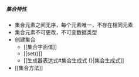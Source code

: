 ##### 集合特性
- 集合元素之间无序，每个元素唯一，不存在相同元素
- 集合元素不可更改，不可变数据类型
- 创建集合
	- [[集合字面值]]
	- [[set()]]
	- [[生成器表达式#集合生成式 {}|集合生成式]]
- [[集合方法]]